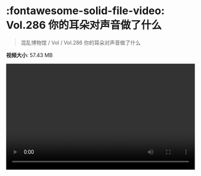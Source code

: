 # :fontawesome-solid-file-video: Vol.286 你的耳朵对声音做了什么

> 混乱博物馆 / Vol / Vol.286 你的耳朵对声音做了什么

**视频大小**: 57.43 MB

<video id="V-fd9181e45e245117031be2b48434a362" width="512" height="288" preload="none" playsinline webkit-playsinline></video>